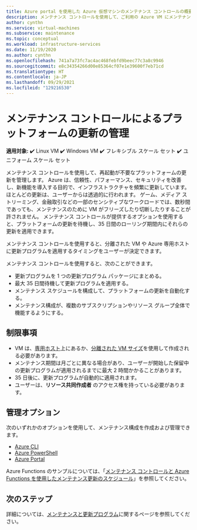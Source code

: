 ```yaml
---
title: Azure portal を使用した Azure 仮想マシンのメンテナンス コントロールの概要
description: メンテナンス コントロールを使用して、ご利用の Azure VM にメンテナンスを適用するタイミングを制御する方法について説明します。
author: cynthn
ms.service: virtual-machines
ms.subservice: maintenance
ms.topic: conceptual
ms.workload: infrastructure-services
ms.date: 11/19/2020
ms.author: cynthn
ms.openlocfilehash: 741a7a73fc7ac4ac468febfd9beec77c3a8c9946
ms.sourcegitcommit: e8c34354266d00e85364cf07e1e39600f7eb71cd
ms.translationtype: HT
ms.contentlocale: ja-JP
ms.lasthandoff: 09/29/2021
ms.locfileid: "129216530"
---
```

# <a name="managing-platform-updates-with-maintenance-control"></a>メンテナンス コントロールによるプラットフォームの更新の管理 

**適用対象:** :heavy_check_mark: Linux VM :heavy_check_mark: Windows VM :heavy_check_mark: フレキシブル スケール セット :heavy_check_mark: ユニフォーム スケール セット

メンテナンス コントロールを使用して、再起動が不要なプラットフォームの更新を管理します。 Azure は、信頼性、パフォーマンス、セキュリティを改善し、新機能を導入する目的で、インフラストラクチャを頻繁に更新しています。 ほとんどの更新は、ユーザーからは透過的に行われます。 ゲーム、メディア ストリーミング、金融取引などの一部のセンシティブなワークロードでは、数秒間であっても、メンテナンスのために VM がフリーズしたり切断したりすることが許されません。 メンテナンス コントロールが提供するオプションを使用すると、プラットフォームの更新を待機し、35 日間のローリング期間内にそれらの更新を適用できます。 

メンテナンス コントロールを使用すると、分離された VM や Azure 専用ホストに更新プログラムを適用するタイミングをユーザーが決定できます。

メンテナンス コントロールを使用すると、次のことができます。
- 更新プログラムを 1 つの更新プログラム パッケージにまとめる。
- 最大 35 日間待機して更新プログラムを適用する。 
- メンテナンス スケジュールを構成して、プラットフォームの更新を自動化する。
- メンテナンス構成が、複数のサブスクリプションやリソース グループ全体で機能するようにする。 

## <a name="limitations"></a>制限事項

- VM は、[専用ホスト](./dedicated-hosts.md)上にあるか、[分離された VM サイズ](isolation.md)を使用して作成される必要があります。
- メンテナンス期間は月ごとに異なる場合があり、ユーザーが開始した保留中の更新プログラムが適用されるまでに最大 2 時間かかることがあります。  
- 35 日後に、更新プログラムが自動的に適用されます。
- ユーザーは、**リソース共同作成者** のアクセス権を持っている必要があります。

## <a name="management-options"></a>管理オプション

次のいずれかのオプションを使用して、メンテナンス構成を作成および管理できます。

- [Azure CLI](maintenance-control-cli.md)
- [Azure PowerShell](maintenance-control-powershell.md)
- [Azure Portal](maintenance-control-portal.md)

Azure Functions のサンプルについては、「[メンテナンス コントロールと Azure Functions を使用したメンテナンス更新のスケジュール](https://github.com/Azure/azure-docs-powershell-samples/tree/master/maintenance-auto-scheduler)」を参照してください。

## <a name="next-steps"></a>次のステップ

詳細については、[メンテナンスと更新プログラム](maintenance-and-updates.md)に関するページを参照してください。
